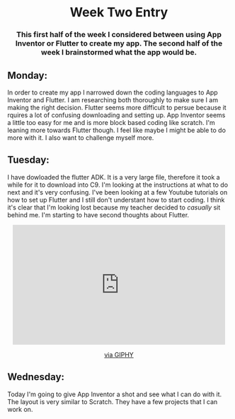 # <center>Week Two Entry</center> 
### <center>This first half of the week I considered between using App Inventor or Flutter to create my app. The second half of the week I brainstormed what the app would be.</center> 
## Monday:
In order to create my app I narrowed down the coding languages to App Inventor and Flutter. I am researching both thoroughly to make sure I am making the right decision. Flutter seems more difficult to persue because it rquires a lot of confusing downloading and setting up. App Inventor seems a little too easy for me and is more block based coding like scratch. I'm leaning more towards Flutter though. I feel like maybe I might be able to do more with it. I also want to challenge myself more. 
## Tuesday:
I have dowloaded the flutter ADK. It is a very large file, therefore it took a while for it to download into C9. I'm looking at the instructions at what to do next and it's very confusing. I've been looking at a few Youtube tutorials on how to set up Flutter and I still don't understant how to start coding. I think it's clear that I'm looking lost because my teacher decided to *casually* sit behind me. I'm starting to have second thoughts about Flutter.
<center><iframe src="https://giphy.com/embed/3o7TKRrRSZwAJF0vLO" width="480" height="270" frameBorder="0" class="giphy-embed" allowFullScreen></iframe><p><a href="https://giphy.com/gifs/heute-show-creep-stalking-behind-you-3o7TKRrRSZwAJF0vLO">via GIPHY</a></p></center>

## Wednesday:
Today I'm going to give App Inventor a shot and see what I can do with it. The layout is very similar to Scratch. They have a few projects that I can work on.
<!--![App Inventor Screenshot](/independent-study/images/AppInventor1.png)-->
